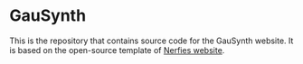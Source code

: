 # GauSynth

This is the repository that contains source code for the GauSynth website. It is based on the open-source template of [Nerfies website](https://nerfies.github.io).
